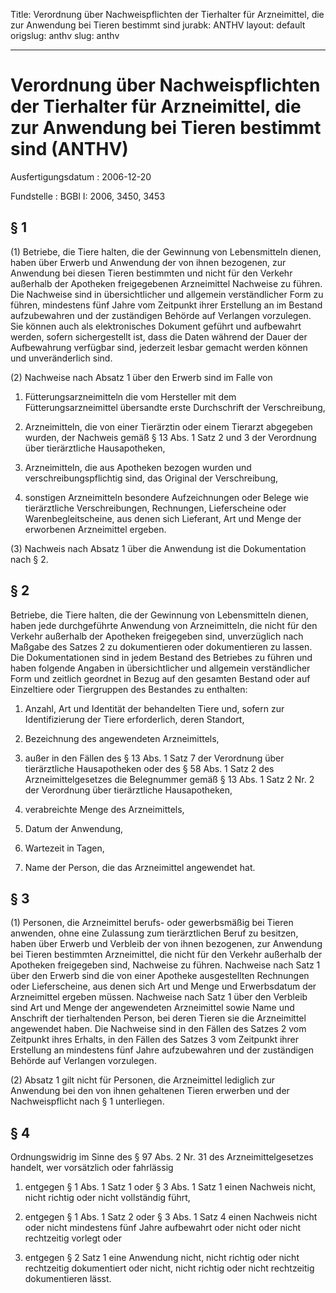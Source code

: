 Title: Verordnung über Nachweispflichten der Tierhalter für Arzneimittel, die zur
  Anwendung bei Tieren bestimmt sind
jurabk: ANTHV
layout: default
origslug: anthv
slug: anthv

---

# Verordnung über Nachweispflichten der Tierhalter für Arzneimittel, die zur Anwendung bei Tieren bestimmt sind (ANTHV)

Ausfertigungsdatum
:   2006-12-20

Fundstelle
:   BGBl I: 2006, 3450, 3453



## § 1

(1) Betriebe, die Tiere halten, die der Gewinnung von Lebensmitteln
dienen, haben über Erwerb und Anwendung der von ihnen bezogenen, zur
Anwendung bei diesen Tieren bestimmten und nicht für den Verkehr
außerhalb der Apotheken freigegebenen Arzneimittel Nachweise zu
führen. Die Nachweise sind in übersichtlicher und allgemein
verständlicher Form zu führen, mindestens fünf Jahre vom Zeitpunkt
ihrer Erstellung an im Bestand aufzubewahren und der zuständigen
Behörde auf Verlangen vorzulegen. Sie können auch als elektronisches
Dokument geführt und aufbewahrt werden, sofern sichergestellt ist,
dass die Daten während der Dauer der Aufbewahrung verfügbar sind,
jederzeit lesbar gemacht werden können und unveränderlich sind.

(2) Nachweise nach Absatz 1 über den Erwerb sind im Falle von

1.  Fütterungsarzneimitteln die vom Hersteller mit dem
    Fütterungsarzneimittel übersandte erste Durchschrift der
    Verschreibung,


2.  Arzneimitteln, die von einer Tierärztin oder einem Tierarzt abgegeben
    wurden, der Nachweis gemäß § 13 Abs. 1 Satz 2 und 3 der Verordnung
    über tierärztliche Hausapotheken,


3.  Arzneimitteln, die aus Apotheken bezogen wurden und
    verschreibungspflichtig sind, das Original der Verschreibung,


4.  sonstigen Arzneimitteln besondere Aufzeichnungen oder Belege wie
    tierärztliche Verschreibungen, Rechnungen, Lieferscheine oder
    Warenbegleitscheine, aus denen sich Lieferant, Art und Menge der
    erworbenen Arzneimittel ergeben.




(3) Nachweis nach Absatz 1 über die Anwendung ist die Dokumentation
nach § 2.


## § 2

Betriebe, die Tiere halten, die der Gewinnung von Lebensmitteln
dienen, haben jede durchgeführte Anwendung von Arzneimitteln, die
nicht für den Verkehr außerhalb der Apotheken freigegeben sind,
unverzüglich nach Maßgabe des Satzes 2 zu dokumentieren oder
dokumentieren zu lassen. Die Dokumentationen sind in jedem Bestand des
Betriebes zu führen und haben folgende Angaben in übersichtlicher und
allgemein verständlicher Form und zeitlich geordnet in Bezug auf den
gesamten Bestand oder auf Einzeltiere oder Tiergruppen des Bestandes
zu enthalten:

1.  Anzahl, Art und Identität der behandelten Tiere und, sofern zur
    Identifizierung der Tiere erforderlich, deren Standort,


2.  Bezeichnung des angewendeten Arzneimittels,


3.  außer in den Fällen des § 13 Abs. 1 Satz 7 der Verordnung über
    tierärztliche Hausapotheken oder des § 58 Abs. 1 Satz 2 des
    Arzneimittelgesetzes die Belegnummer gemäß § 13 Abs. 1 Satz 2 Nr. 2
    der Verordnung über tierärztliche Hausapotheken,


4.  verabreichte Menge des Arzneimittels,


5.  Datum der Anwendung,


6.  Wartezeit in Tagen,


7.  Name der Person, die das Arzneimittel angewendet hat.





## § 3

(1) Personen, die Arzneimittel berufs- oder gewerbsmäßig bei Tieren
anwenden, ohne eine Zulassung zum tierärztlichen Beruf zu besitzen,
haben über Erwerb und Verbleib der von ihnen bezogenen, zur Anwendung
bei Tieren bestimmten Arzneimittel, die nicht für den Verkehr
außerhalb der Apotheken freigegeben sind, Nachweise zu führen.
Nachweise nach Satz 1 über den Erwerb sind die von einer Apotheke
ausgestellten Rechnungen oder Lieferscheine, aus denen sich Art und
Menge und Erwerbsdatum der Arzneimittel ergeben müssen. Nachweise nach
Satz 1 über den Verbleib sind Art und Menge der angewendeten
Arzneimittel sowie Name und Anschrift der tierhaltenden Person, bei
deren Tieren sie die Arzneimittel angewendet haben. Die Nachweise sind
in den Fällen des Satzes 2 vom Zeitpunkt ihres Erhalts, in den Fällen
des Satzes 3 vom Zeitpunkt ihrer Erstellung an mindestens fünf Jahre
aufzubewahren und der zuständigen Behörde auf Verlangen vorzulegen.

(2) Absatz 1 gilt nicht für Personen, die Arzneimittel lediglich zur
Anwendung bei den von ihnen gehaltenen Tieren erwerben und der
Nachweispflicht nach § 1 unterliegen.


## § 4

Ordnungswidrig im Sinne des § 97 Abs. 2 Nr. 31 des
Arzneimittelgesetzes handelt, wer vorsätzlich oder fahrlässig

1.  entgegen § 1 Abs. 1 Satz 1 oder § 3 Abs. 1 Satz 1 einen Nachweis
    nicht, nicht richtig oder nicht vollständig führt,


2.  entgegen § 1 Abs. 1 Satz 2 oder § 3 Abs. 1 Satz 4 einen Nachweis nicht
    oder nicht mindestens fünf Jahre aufbewahrt oder nicht oder nicht
    rechtzeitig vorlegt oder


3.  entgegen § 2 Satz 1 eine Anwendung nicht, nicht richtig oder nicht
    rechtzeitig dokumentiert oder nicht, nicht richtig oder nicht
    rechtzeitig dokumentieren lässt.




